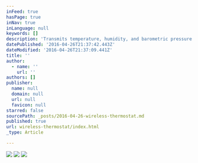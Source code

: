 ```yaml
---
inFeed: true
hasPage: true
inNav: true
inLanguage: null
keywords: []
description: 'Transmits temperature, humidity, and barometric pressure back to user interface and has a relay to control heating or cooling unit.'
datePublished: '2016-04-26T21:37:42.443Z'
dateModified: '2016-04-26T21:37:09.441Z'
title: ''
author:
  - name: ''
    url: ''
authors: []
publisher:
  name: null
  domain: null
  url: null
  favicon: null
starred: false
sourcePath: _posts/2016-04-26-wireless-thermostat.md
published: true
url: wireless-thermostat/index.html
_type: Article

---
```

![](https://the-grid-user-content.s3-us-west-2.amazonaws.com/adafe9fa-91a0-4b36-9d6e-29e6767945bd.jpg)
![](https://the-grid-user-content.s3-us-west-2.amazonaws.com/b05a5f7c-0e00-4aad-b7a1-87cbd5277e66.jpg)
![](https://the-grid-user-content.s3-us-west-2.amazonaws.com/a2f022f4-247e-4531-bd49-a8f2cd9151bd.jpg)